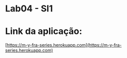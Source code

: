 # Lab04 - SI1

# Link da aplicação:
 [https://m-y-fra-series.herokuapp.com](https://m-y-fra-series.herokuapp.com)
